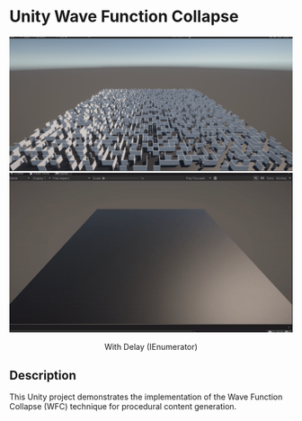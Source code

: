 # Unity Wave Function Collapse

<div align="center">
    <img src="/screenshot.png" alt="Preview">
    <img src="/sample.gif" alt="Preview">
    <p>With Delay (IEnumerator)</p>
</div>

## Description

This Unity project demonstrates the implementation of the Wave Function Collapse (WFC) technique for procedural content generation.
